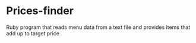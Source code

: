 # Prices-finder
Ruby program that reads menu data from a text file and provides items that add up to target price
